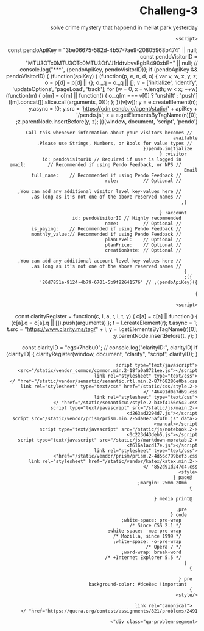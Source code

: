 # Challeng-3
solve crime mystery that happend in mellat park yesterday
<html>

  <head>
    <title>مسابقه شماره ۱ | جنایت</title>
    <meta content="text/html" charset="UTF-8">
    <meta name="fontiran.com:license" content="56AXFY">
    <link rel="shortcut icon" type="image/png" href="/static/images/logo/favicon/favicon-16x16.2-4bcbe4f363d7.png" />
    <meta name="theme-color" content="#09c">
    


  <script>
    /* beautify ignore:start */
    (function(w,d,s,l,i){w[l]=w[l]||[];w[l].push({'gtm.start':new Date().getTime(),event:'gtm.js'});var f=d.getElementsByTagName(s)[0],j=d.createElement(s),dl=l!='dataLayer'?'&l='+l:'';j.async=true;j.src='https://www.googletagmanager.com/gtm.js?id='+i+dl;f.parentNode.insertBefore(j,f);})(window,document,'script','dataLayer','GTM-TDRQP6V');
    /* beautify ignore:end */
  </script>
  
    <script>
  const pendoApiKey = "3be06675-582d-4b57-7ae9-20805968b474" || null;
  const pendoVisitorID = "MTU3OTc0MTU3OTc0MTU3OfVJ1rIdtvbvvEgbB490xbE=" || null;
  // console.log("***", {pendoApiKey, pendoVisitorID});
  if (pendoApiKey && pendoVisitorID) {
    (function(apiKey) {
      (function(p, e, n, d, o) {
        var v, w, x, y, z;
        o = p[d] = p[d] || {};
        o._q = o._q || [];
        v = ['initialize', 'identify', 'updateOptions', 'pageLoad', 'track'];
        for (w = 0, x = v.length; w < x; ++w)(function(m) {
          o[m] = o[m] || function() {
            o._q[m === v[0] ? 'unshift' : 'push']([m].concat([].slice.call(arguments, 0)));
          };
        })(v[w]);
        y = e.createElement(n);
        y.async = !0;
        y.src = 'https://cdn.pendo.io/agent/static/' + apiKey + '/pendo.js';
        z = e.getElementsByTagName(n)[0];
        z.parentNode.insertBefore(y, z);
      })(window, document, 'script', 'pendo');

      // Call this whenever information about your visitors becomes available
      // Please use Strings, Numbers, or Bools for value types.
      pendo.initialize({
        visitor: {
          id: pendoVisitorID // Required if user is logged in
          // email:        // Recommended if using Pendo Feedback, or NPS Email
          // full_name:    // Recommended if using Pendo Feedback
          // role:         // Optional

          // You can add any additional visitor level key-values here,
          // as long as it's not one of the above reserved names.
        },

        account: {
          id: pendoVisitorID // Highly recommended
          // name:         // Optional
          // is_paying:    // Recommended if using Pendo Feedback
          // monthly_value:// Recommended if using Pendo Feedback
          // planLevel:    // Optional
          // planPrice:    // Optional
          // creationDate: // Optional

          // You can add any additional account level key-values here,
          // as long as it's not one of the above reserved names.
        }
      });
    })(pendoApiKey); // '20d7851e-9124-4b79-6701-5b9f82641576'
  }
</script>

  
  
  
    <script>
  const clarityRegister = function(c, l, a, r, i, t, y) {
    c[a] = c[a] || function() {
      (c[a].q = c[a].q || []).push(arguments)
    };
    t = l.createElement(r);
    t.async = 1;
    t.src = "https://www.clarity.ms/tag/" + i;
    y = l.getElementsByTagName(r)[0];
    y.parentNode.insertBefore(t, y);
  };

  const clarityID = "egsk7hcbu0";
  // console.log("clarityID:", clarityID)
  if (clarityID) {
    clarityRegister(window, document, "clarity", "script", clarityID);
  }
</script>

  


    <script type="text/javascript" src="/static/vendor_common/common.min.2-18fa0a8721ee.js"></script>
    <link rel="stylesheet" type="text/css" href="/static/vendor/semantic/semantic.rtl.min.2-87f68286e0ba.css" />
    <link rel="stylesheet" type="text/css" href="/static/css/style.2-46491d0a7db9.css" />
    <link rel="stylesheet" type="text/css" href="/static/semanticui/style.2-b3ef4156e542.css" />
    <script type="text/javascript" src="/static/js/main.2-d263ad2294d7.js"></script>
    <script src="/static/vendor/prism/prism.min.2-5da0e75af4f0.js" data-manual></script>
    <script type="text/javascript" src="/static/js/notebook.2-0c223d43deb5.js"></script>
    <script type="text/javascript" src="/static/js/markdown-moratab.2-f616a1acd17e.js"></script>
    <link rel="stylesheet" type="text/css" href="/static/vendor/prism/prism.2-4d56c799bef3.css">
    <link rel="stylesheet" href="/static/vendor/katex/katex.min.2-852d91d247c4.css" />
    <style>
      @page {
        margin: 25mm 20mm;
      }

      @media print {

        pre,
        code {
          white-space: pre-wrap;
          /* Since CSS 2.1 */
          white-space: -moz-pre-wrap;
          /* Mozilla, since 1999 */
          white-space: -o-pre-wrap;
          /* Opera 7 */
          word-wrap: break-word;
          /* Internet Explorer 5.5+ */
        }
      }

      pre {
        background-color: #dce8ec !important
      }
    </style>
    
      <link rel="canonical" href="https://quera.org/contest/assignments/821/problems/2491" />
    
  </head>

  <body dir="rtl">
    
  <noscript><iframe src="https://www.googletagmanager.com/ns.html?id=GTM-TDRQP6V" height="0" width="0"
    style="display:none;visibility:hidden"></iframe></noscript>


    <div class="qu-problem-segment">
      

<div style="display: none;" id="description_md-2491">+ محدودیت زمان: ۱ ثانیه
+ محدودیت حافظه: ۲۵۶ مگابایت

----------
یک جنازه‌ در پارک ملت پیدا شده است. طبق گفته‌های پزشک قانونی، مقتول به وسیله‌ی شات-گان کشته شده و شلیک گلوله‌ی شات-گان در یک لحظه بین لحظه‌ی $L$ و لحظه‌ی $R$ (شامل این دو لحظه) اتفاق افتاده است. کاراگاه شمس می‌خواهد حداقل و حداکثر تعداد ممکن برای افراد حاضر در پارک هنگام شلیک گلوله را بداند. همکار کارآگاه شمس، مادام، لیستی از مظنونین تهیه کرده و طی بازپرسی متوجه شده که مظنون $i$ام از لحظه‌ی $l_i$ تا لحظه‌ی $r_i$(شامل این دو لحظه)، در پارک حضور داشته است. مادام می‌خواهد با استفاده از این اطلاعات اعداد مدنظر کاراگاه شمس را به او بگوید. البته این کار ساده‌ای نیست، پس به او کمک کنید!

**شلیک میتواند در لحظه‌ای اعشاری اتفاق بیفتد.**

# ورودی
خط اول ورودی شامل دو عدد $L$ و $R$ است.

خط دوم شامل عدد $n$ است که بیانگر تعداد مظنونین واقعه می‌باشد. سپس در $n$ خط بعد هریک شامل دو عدد $l_i$ و $r_i$ است.

$$0 \le L \le R \le 10^9$$

$$0 \le l_i \le r_i \le 10^9$$

$$1 \le n \le 5000$$

# خروجی
تنها خط خروجی باید شامل دو عدد باشد که برابر با کمترین و بیشترین تعداد ممکن برای افراد حاضر در لحظه‌ی شلیک شات-گان هستند.

# ورودی نمونه

```
6 10
4
1 8
6 8
7 10
8 9
```
# خروجی نمونه

```
1 4
```</div>
<div>
    <div class="ui center aligned fluid container">
        <h1>جنایت</h1>
    </div>
    <br/>
    <div class="description-html" id="description_html-2491"></div>
</div>

<script type="text/javascript">
    document.addEventListener('DOMContentLoaded', function() {
        render_problem_text('description_md-2491', 'description_html-2491');
    });
</script>
    </div>
    <script>
      document.addEventListener('DOMContentLoaded', function() {
        // open all <details> tags
        $('details').attr('open', '');
        // print!
        window.print();
      });
    </script>
  </body>

